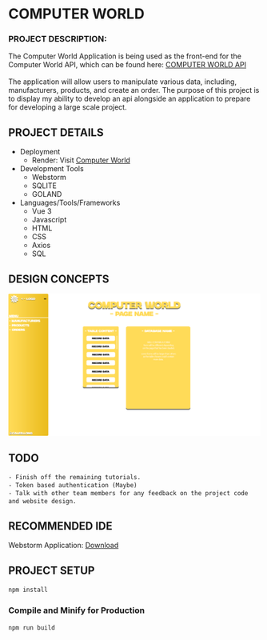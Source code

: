 # COMPUTER WORLD
### PROJECT DESCRIPTION:
The Computer World Application is being used as the front-end for the Computer World API, which can be found here: [COMPUTER WORLD API](https://github.com/caleb-long19/ComputerWorld_API) 
<br />
<br />
The application will allow users to manipulate various data, including, manufacturers, products, and create an order. The purpose of this project is to display my ability 
to develop an api alongside an application to prepare for developing a large scale project.

## PROJECT DETAILS
 - Deployment
   - Render: Visit [Computer World](https://computer-world-wvo6.onrender.com/) 
 - Development Tools
   - Webstorm
   - SQLITE
   - GOLAND
 - Languages/Tools/Frameworks
   -   Vue 3
   -   Javascript
   -   HTML
   -   CSS
   -   Axios
   -   SQL

## DESIGN CONCEPTS
![alt text](concepts/Computer%20World%20-%20Initial%20Concept.png)

## TODO
```
- Finish off the remaining tutorials.
- Token based authentication (Maybe)
- Talk with other team members for any feedback on the project code and website design.
```

## RECOMMENDED IDE
Webstorm Application: [Download](https://code.visualstudio.com/)

## PROJECT SETUP

```sh
npm install
```

### Compile and Minify for Production

```sh
npm run build
```

